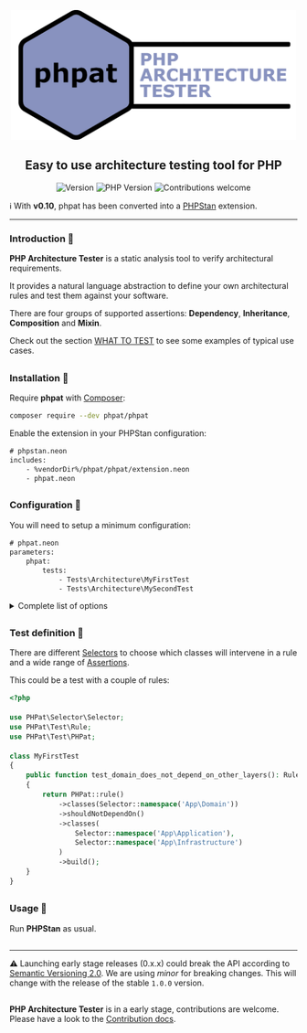 <p style="text-align: center;">
    <img width="500px" src="https://raw.githubusercontent.com/carlosas/phpat/master/.github/logo.png" alt="PHP Architecture Tester">
</p>
<h2 style="text-align: center;">Easy to use architecture testing tool for PHP</h2>
<p style="text-align: center;">
	<a>
		<img src="https://img.shields.io/packagist/v/phpat/phpat?label=version&style=for-the-badge" alt="Version">
    </a>
	<a>
		<img src="https://img.shields.io/packagist/php-v/phpat/phpat?style=for-the-badge" alt="PHP Version">
	</a>
	<a>
		<img src="https://img.shields.io/badge/contributions-welcome-green.svg?style=for-the-badge" alt="Contributions welcome">
	</a>
</p>

ℹ️ With **v0.10**, phpat has been converted into a [PHPStan](https://phpstan.org/) extension.

<hr />

### Introduction 📜

**PHP Architecture Tester** is a static analysis tool to verify architectural requirements.

It provides a natural language abstraction to define your own architectural rules and test them against your software.

There are four groups of supported assertions: **Dependency**, **Inheritance**, **Composition** and **Mixin**.

Check out the section [WHAT TO TEST](doc/WHAT_TO_TEST.md) to see some examples of typical use cases.


<h2></h2>

### Installation 💽

Require **phpat** with [Composer](https://getcomposer.org/):
```bash
composer require --dev phpat/phpat
```
Enable the extension in your PHPStan configuration:
```neon
# phpstan.neon
includes:
    - %vendorDir%/phpat/phpat/extension.neon
    - phpat.neon  
```

<h2></h2>

### Configuration 🔧

You will need to setup a minimum configuration:
```neon
# phpat.neon
parameters:
    phpat:
        tests:
            - Tests\Architecture\MyFirstTest
            - Tests\Architecture\MySecondTest
```

<details><summary>Complete list of options</summary>
<br />

| Name                                      | Description                                              | Default      |
|-------------------------------------------|----------------------------------------------------------|:------------:|
| `tests`                                   | List of tests to execute (fully qualified classnames)    | *no default* |

</details>

<h2></h2>

### Test definition 📓

There are different [Selectors](doc/SELECTORS.md) to choose which classes will intervene in a rule and a wide range of [Assertions](doc/ASSERTIONS.md).

This could be a test with a couple of rules:

```php
<?php

use PHPat\Selector\Selector;
use PHPat\Test\Rule;
use PHPat\Test\PHPat;

class MyFirstTest
{
    public function test_domain_does_not_depend_on_other_layers(): Rule
    {
        return PHPat::rule()
            ->classes(Selector::namespace('App\Domain'))
            ->shouldNotDependOn()
            ->classes(
                Selector::namespace('App\Application'),
                Selector::namespace('App\Infrastructure')
            )
            ->build();
    }
}
```

<h2></h2>

### Usage 🚀

Run **PHPStan** as usual.

<h2></h2>
<hr>

⚠ Launching early stage releases (0.x.x) could break the API according to [Semantic Versioning 2.0](https://semver.org/).
We are using *minor* for breaking changes. This will change with the release of the stable `1.0.0` version.

<h2></h2>

**PHP Architecture Tester** is in a early stage, contributions are welcome. Please have a look to the [Contribution docs](.github/CONTRIBUTING.md).
